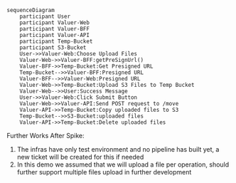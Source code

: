```mermaid
sequenceDiagram
	participant User
	participant Valuer-Web
	participant Valuer-BFF
	participant Valuer-API
	participant Temp-Bucket
	participant S3-Bucket
	User->>Valuer-Web:Choose Upload Files
	Valuer-Web->>Valuer-BFF:getPreSignUrl()
	Valuer-BFF->>Temp-Bucket:Get Presigned URL
	Temp-Bucket-->>Valuer-BFF:Presigned URL
	Valuer-BFF-->>Valuer-Web:Presigned URL
	Valuer-Web->>Temp-Bucket:Upload S3 Files to Temp Bucket
	Valuer-Web-->>User:Success Message
	User->>Valuer-Web:Click Submit Button
	Valuer-Web->>Valuer-API:Send POST request to /move
	Valuer-API->>Temp-Bucket:Copy uploaded files to S3
	Temp-Bucket-->>S3-Bucket:uploaded files
	Valuer-API->>Temp-Bucket:Delete uploaded files
```
Further Works After Spike: 
1. The infras have only test environment and no pipeline has built yet, a new ticket will be created for this if needed
2. In this demo we assumed that we will upload a file per operation, should further support multiple files upload in further development

